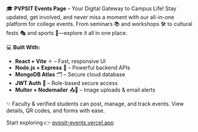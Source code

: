 🎓 **PVPSIT Events Page** – Your Digital Gateway to Campus Life!
Stay updated, get involved, and never miss a moment with our all-in-one platform for college events. From seminars 📚 and workshops 🛠️ to cultural fests 🎭 and sports 🏅—explore it all in one place.

💻 **Built With:**

* **React + Vite** ⚛️ – Fast, responsive UI
* **Node.js + Express** 🚀 – Powerful backend APIs
* **MongoDB Atlas** 🗂️ – Secure cloud database
* **JWT Auth** 🔐 – Role-based secure access
* **Multer + Nodemailer** 📤📧 – Image uploads & email alerts

✨ Faculty & verified students can post, manage, and track events. View details, QR codes, and forms with ease.

Start exploring 👉 [pvpsit-events.vercel.app](https://pvpsit-events.vercel.app)
